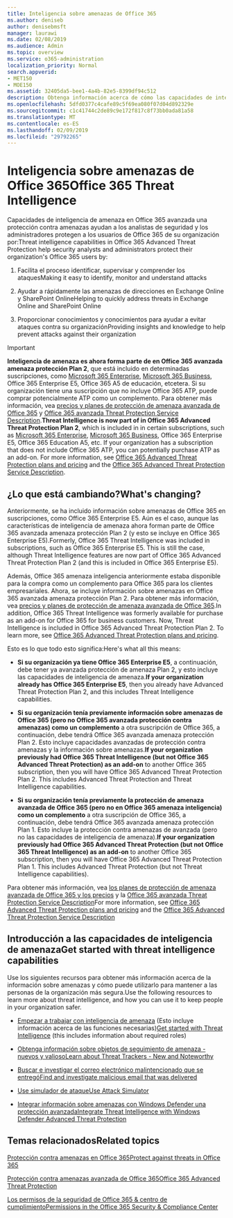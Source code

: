 ```yaml
---
title: Inteligencia sobre amenazas de Office 365
ms.author: deniseb
author: denisebmsft
manager: laurawi
ms.date: 02/08/2019
ms.audience: Admin
ms.topic: overview
ms.service: o365-administration
localization_priority: Normal
search.appverid:
- MET150
- MOE150
ms.assetid: 32405da5-bee1-4a4b-82e5-8399df94c512
description: Obtenga información acerca de cómo las capacidades de inteligencia de amenaza en protección contra amenazas de avanzada pueden ayudarle a investigar las amenazas contra su organización, responder a malware, suplantación de identidad y otros ataques que Office 365 ha detectado en su nombre y buscar los indicadores de amenaza.
ms.openlocfilehash: 5dfd0377c4cafe89c5f69ea080f07d04d892329e
ms.sourcegitcommit: c1c41744c2de89c9e172f817c8f73bb0ada81a58
ms.translationtype: MT
ms.contentlocale: es-ES
ms.lasthandoff: 02/09/2019
ms.locfileid: "29792265"
---
```

# <a name="office-365-threat-intelligence"></a><span data-ttu-id="6ab12-103">Inteligencia sobre amenazas de Office 365</span><span class="sxs-lookup"><span data-stu-id="6ab12-103">Office 365 Threat Intelligence</span></span>

<span data-ttu-id="6ab12-104">Capacidades de inteligencia de amenaza en Office 365 avanzada una protección contra amenazas ayudan a los analistas de seguridad y los administradores protegen a los usuarios de Office 365 de su organización por:</span><span class="sxs-lookup"><span data-stu-id="6ab12-104">Threat intelligence capabilities in Office 365 Advanced Threat Protection help security analysts and administrators protect their organization's Office 365 users by:</span></span>
  
1. <span data-ttu-id="6ab12-105">Facilita el proceso identificar, supervisar y comprender los ataques</span><span class="sxs-lookup"><span data-stu-id="6ab12-105">Making it easy to identify, monitor and understand attacks</span></span>
    
2. <span data-ttu-id="6ab12-106">Ayudar a rápidamente las amenazas de direcciones en Exchange Online y SharePoint Online</span><span class="sxs-lookup"><span data-stu-id="6ab12-106">Helping to quickly address threats in Exchange Online and SharePoint Online</span></span>
    
3. <span data-ttu-id="6ab12-107">Proporcionar conocimientos y conocimientos para ayudar a evitar ataques contra su organización</span><span class="sxs-lookup"><span data-stu-id="6ab12-107">Providing insights and knowledge to help prevent attacks against their organization</span></span>
    
> [!IMPORTANT]
> <span data-ttu-id="6ab12-p101">**Inteligencia de amenaza es ahora forma parte de en Office 365 avanzada amenaza protección Plan 2**, que está incluido en determinadas suscripciones, como [Microsoft 365 Enterprise](https://www.microsoft.com/microsoft-365/enterprise/home), [Microsoft 365 Business](https://www.microsoft.com/microsoft-365/business), Office 365 Enterprise E5, Office 365 A5 de educación, etcetera. Si su organización tiene una suscripción que no incluye Office 365 ATP, puede comprar potencialmente ATP como un complemento. Para obtener más información, vea [precios y planes de protección de amenaza avanzada de Office 365](https://products.office.com/exchange/advance-threat-protection) y [Office 365 avanzada Threat Protection Service Description](https://docs.microsoft.com/en-us/office365/servicedescriptions/office-365-advanced-threat-protection-service-description#whats-new-in-office-365-advanced-threat-protection-atp).</span><span class="sxs-lookup"><span data-stu-id="6ab12-p101">**Threat Intelligence is now part of in Office 365 Advanced Threat Protection Plan 2**, which is included in in certain subscriptions, such as [Microsoft 365 Enterprise](https://www.microsoft.com/microsoft-365/enterprise/home), [Microsoft 365 Business](https://www.microsoft.com/microsoft-365/business), Office 365 Enterprise E5, Office 365 Education A5, etc. If your organization has a subscription that does not include Office 365 ATP, you can potentially purchase ATP as an add-on. For more information, see [Office 365 Advanced Threat Protection plans and pricing](https://products.office.com/exchange/advance-threat-protection) and the [Office 365 Advanced Threat Protection Service Description](https://docs.microsoft.com/en-us/office365/servicedescriptions/office-365-advanced-threat-protection-service-description#whats-new-in-office-365-advanced-threat-protection-atp).</span></span> 
  
## <a name="whats-changing"></a><span data-ttu-id="6ab12-110">¿Lo que está cambiando?</span><span class="sxs-lookup"><span data-stu-id="6ab12-110">What's changing?</span></span>

<span data-ttu-id="6ab12-p102">Anteriormente, se ha incluido información sobre amenazas de Office 365 en suscripciones, como Office 365 Enterprise E5. Aún es el caso, aunque las características de inteligencia de amenaza ahora forman parte de Office 365 avanzada amenaza protección Plan 2 (y esto se incluye en Office 365 Enterprise E5).</span><span class="sxs-lookup"><span data-stu-id="6ab12-p102">Formerly, Office 365 Threat Intelligence was included in subscriptions, such as Office 365 Enterprise E5. This is still the case, although Threat Intelligence features are now part of Office 365 Advanced Threat Protection Plan 2 (and this is included in Office 365 Enterprise E5).</span></span> 

<span data-ttu-id="6ab12-p103">Además, Office 365 amenaza inteligencia anteriormente estaba disponible para la compra como un complemento para Office 365 para los clientes empresariales. Ahora, se incluye información sobre amenazas en Office 365 avanzada amenaza protección Plan 2. Para obtener más información, vea [precios y planes de protección de amenaza avanzada de Office 365](https://products.office.com/exchange/advance-threat-protection).</span><span class="sxs-lookup"><span data-stu-id="6ab12-p103">In addition, Office 365 Threat Intelligence was formerly available for purchase as an add-on for Office 365 for business customers. Now, Threat Intelligence is included in Office 365 Advanced Threat Protection Plan 2. To learn more, see [Office 365 Advanced Threat Protection plans and pricing](https://products.office.com/exchange/advance-threat-protection).</span></span>

<span data-ttu-id="6ab12-116">Esto es lo que todo esto significa:</span><span class="sxs-lookup"><span data-stu-id="6ab12-116">Here's what all this means:</span></span>

- <span data-ttu-id="6ab12-117">**Si su organización ya tiene Office 365 Enterprise E5**, a continuación, debe tener ya avanzada protección de amenaza Plan 2, y esto incluye las capacidades de inteligencia de amenaza.</span><span class="sxs-lookup"><span data-stu-id="6ab12-117">**If your organization already has Office 365 Enterprise E5**, then you already have Advanced Threat Protection Plan 2, and this includes Threat Intelligence capabilities.</span></span>

- <span data-ttu-id="6ab12-p104">**Si su organización tenía previamente información sobre amenazas de Office 365 (pero no Office 365 avanzada protección contra amenazas) como un complemento** a otra suscripción de Office 365, a continuación, debe tendrá Office 365 avanzada amenaza protección Plan 2. Esto incluye capacidades avanzadas de protección contra amenazas y la información sobre amenazas.</span><span class="sxs-lookup"><span data-stu-id="6ab12-p104">**If your organization previously had Office 365 Threat Intelligence (but not Office 365 Advanced Threat Protection) as an add-on** to another Office 365 subscription, then you will have Office 365 Advanced Threat Protection Plan 2. This includes Advanced Threat Protection and Threat Intelligence capabilities.</span></span> 

- <span data-ttu-id="6ab12-p105">**Si su organización tenía previamente la protección de amenaza avanzada de Office 365 (pero no en Office 365 amenaza inteligencia) como un complemento** a otra suscripción de Office 365, a continuación, debe tendrá Office 365 avanzada amenaza protección Plan 1. Esto incluye la protección contra amenazas de avanzada (pero no las capacidades de inteligencia de amenaza).</span><span class="sxs-lookup"><span data-stu-id="6ab12-p105">**If your organization previously had Office 365 Advanced Threat Protection (but not Office 365 Threat Intelligence) as an add-on** to another Office 365 subscription, then you will have Office 365 Advanced Threat Protection Plan 1. This includes Advanced Threat Protection (but not Threat Intelligence capabilities).</span></span>

<span data-ttu-id="6ab12-122">Para obtener más información, vea [los planes de protección de amenaza avanzada de Office 365 y los precios](https://products.office.com/exchange/advance-threat-protection) y la [Office 365 avanzada Threat Protection Service Description](https://docs.microsoft.com/en-us/office365/servicedescriptions/office-365-advanced-threat-protection-service-description#whats-new-in-office-365-advanced-threat-protection-atp)</span><span class="sxs-lookup"><span data-stu-id="6ab12-122">For more information, see [Office 365 Advanced Threat Protection plans and pricing](https://products.office.com/exchange/advance-threat-protection) and the [Office 365 Advanced Threat Protection Service Description](https://docs.microsoft.com/en-us/office365/servicedescriptions/office-365-advanced-threat-protection-service-description#whats-new-in-office-365-advanced-threat-protection-atp)</span></span>

## <a name="get-started-with-threat-intelligence-capabilities"></a><span data-ttu-id="6ab12-123">Introducción a las capacidades de inteligencia de amenaza</span><span class="sxs-lookup"><span data-stu-id="6ab12-123">Get started with threat intelligence capabilities</span></span>

<span data-ttu-id="6ab12-124">Use los siguientes recursos para obtener más información acerca de la información sobre amenazas y cómo puede utilizarlo para mantener a las personas de la organización más segura.</span><span class="sxs-lookup"><span data-stu-id="6ab12-124">Use the following resources to learn more about threat intelligence, and how you can use it to keep people in your organization safer.</span></span>
  
- <span data-ttu-id="6ab12-125">[Empezar a trabajar con inteligencia de amenaza](get-started-with-ti.md) (Esto incluye información acerca de las funciones necesarias)</span><span class="sxs-lookup"><span data-stu-id="6ab12-125">[Get started with Threat Intelligence](get-started-with-ti.md) (this includes information about required roles)</span></span> 
    
- [<span data-ttu-id="6ab12-126">Obtenga información sobre objetos de seguimiento de amenaza - nuevos y valioso</span><span class="sxs-lookup"><span data-stu-id="6ab12-126">Learn about Threat Trackers - New and Noteworthy</span></span>](threat-trackers.md)
    
- [<span data-ttu-id="6ab12-127">Buscar e investigar el correo electrónico malintencionado que se entregó</span><span class="sxs-lookup"><span data-stu-id="6ab12-127">Find and investigate malicious email that was delivered</span></span>](investigate-malicious-email-that-was-delivered.md)
    
- [<span data-ttu-id="6ab12-128">Use simulador de ataque</span><span class="sxs-lookup"><span data-stu-id="6ab12-128">Use Attack Simulator</span></span>](attack-simulator.md)
    
- [<span data-ttu-id="6ab12-129">Integrar información sobre amenazas con Windows Defender una protección avanzada</span><span class="sxs-lookup"><span data-stu-id="6ab12-129">Integrate Threat Intelligence with Windows Defender Advanced Threat Protection</span></span>](integrate-office-365-ti-with-wdatp.md)
    
## <a name="related-topics"></a><span data-ttu-id="6ab12-130">Temas relacionados</span><span class="sxs-lookup"><span data-stu-id="6ab12-130">Related topics</span></span>

[<span data-ttu-id="6ab12-131">Protección contra amenazas en Office 365</span><span class="sxs-lookup"><span data-stu-id="6ab12-131">Protect against threats in Office 365</span></span>](protect-against-threats.md)
  
[<span data-ttu-id="6ab12-132">Protección contra amenazas avanzada de Office 365</span><span class="sxs-lookup"><span data-stu-id="6ab12-132">Office 365 Advanced Threat Protection</span></span>](office-365-atp.md)
  
[<span data-ttu-id="6ab12-133">Los permisos de la seguridad de Office 365 &amp; centro de cumplimiento</span><span class="sxs-lookup"><span data-stu-id="6ab12-133">Permissions in the Office 365 Security &amp; Compliance Center</span></span>](permissions-in-the-security-and-compliance-center.md)
  

